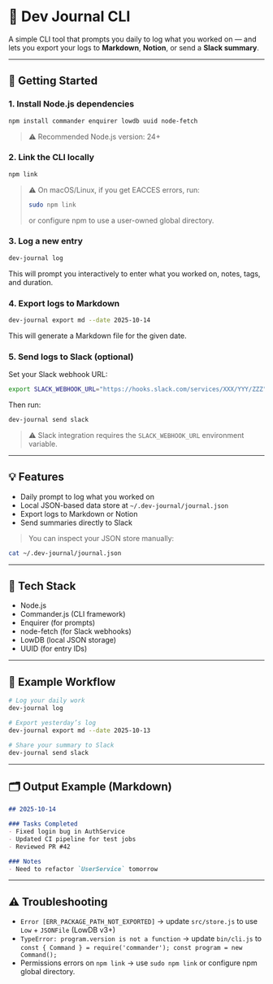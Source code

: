 # 📝 Dev Journal CLI

A simple CLI tool that prompts you daily to log what you worked on — and lets you export your logs to **Markdown**, **Notion**, or send a **Slack summary**.

---

## 🚀 Getting Started

### 1. Install Node.js dependencies
```bash
npm install commander enquirer lowdb uuid node-fetch
```
> ⚠️ Recommended Node.js version: 24+

### 2. Link the CLI locally
```bash
npm link
```
> ⚠️ On macOS/Linux, if you get EACCES errors, run:
> ```bash
> sudo npm link
> ```
> or configure npm to use a user-owned global directory.

### 3. Log a new entry
```bash
dev-journal log
```
This will prompt you interactively to enter what you worked on, notes, tags, and duration.

### 4. Export logs to Markdown
```bash
dev-journal export md --date 2025-10-14
```
This will generate a Markdown file for the given date.

### 5. Send logs to Slack (optional)
Set your Slack webhook URL:
```bash
export SLACK_WEBHOOK_URL="https://hooks.slack.com/services/XXX/YYY/ZZZ"
```
Then run:
```bash
dev-journal send slack
```
> ⚠️ Slack integration requires the `SLACK_WEBHOOK_URL` environment variable.

---

## 💡 Features
- Daily prompt to log what you worked on  
- Local JSON-based data store at `~/.dev-journal/journal.json`  
- Export logs to Markdown or Notion  
- Send summaries directly to Slack  
> You can inspect your JSON store manually:
```bash
cat ~/.dev-journal/journal.json
```

---

## 🧰 Tech Stack
- Node.js  
- Commander.js (CLI framework)  
- Enquirer (for prompts)  
- node-fetch (for Slack webhooks)  
- LowDB (local JSON storage)  
- UUID (for entry IDs)

---

## 📅 Example Workflow
```bash
# Log your daily work
dev-journal log

# Export yesterday’s log
dev-journal export md --date 2025-10-13

# Share your summary to Slack
dev-journal send slack
```

---

## 🗂 Output Example (Markdown)
```markdown
## 2025-10-14

### Tasks Completed
- Fixed login bug in AuthService
- Updated CI pipeline for test jobs
- Reviewed PR #42

### Notes
- Need to refactor `UserService` tomorrow
```

---

## ⚠️ Troubleshooting
- `Error [ERR_PACKAGE_PATH_NOT_EXPORTED]` → update `src/store.js` to use `Low` + `JSONFile` (LowDB v3+)
- `TypeError: program.version is not a function` → update `bin/cli.js` to `const { Command } = require('commander'); const program = new Command();`
- Permissions errors on `npm link` → use `sudo npm link` or configure npm global directory.
